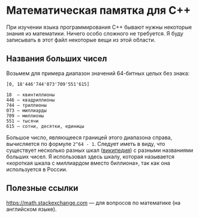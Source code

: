 # Математическая памятка для C++

При изучении языка программирования C++ бывают нужны некоторые знания из математики. Ничего особо сложного не требуется. Я буду записывать в этот файл некоторые вещи из этой области.

## Названия больших чисел

Возьмем для примера диапазон значений 64-битных целых без знака:
```
[0, 18'446'744'073'709'551'615]

18  — квинтиллионы
446 — квадриллионы
744 — триллионы
073 — миллиарды
709 — миллионы
551 — тысячи
615 — сотни, десятки, единицы
```
Большое число, являющееся границей этого диапазона справа, вычисляется по формуле `2^64 - 1`. Следует иметь в виду, что существует несколько разных шкал ([википедия](https://ru.wikipedia.org/wiki/%D0%A1%D0%B8%D1%81%D1%82%D0%B5%D0%BC%D1%8B_%D0%BD%D0%B0%D0%B8%D0%BC%D0%B5%D0%BD%D0%BE%D0%B2%D0%B0%D0%BD%D0%B8%D1%8F_%D1%87%D0%B8%D1%81%D0%B5%D0%BB)) с разными названиями больших чисел. Я использовал здесь шкалу, которая называется «короткая шкала с миллиардом вместо биллиона», так как она используется в России.

## Полезные ссылки

https://math.stackexchange.com — для вопросов по математике (на английском языке).
